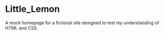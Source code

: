 # Little_Lemon
A mock homepage for a fictional site designed to test my understanding of HTML and CSS.
